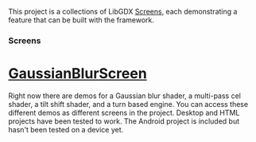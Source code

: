 This project is a collections of LibGDX [Screens](https://libgdx.badlogicgames.com/nightlies/docs/api/com/badlogic/gdx/Screen.html), each demonstrating a feature that can be built with the framework.

### Screens

# [GaussianBlurScreen](core/src/com/hh/gdxtutorial/screens/GaussianBlurShaderScreen.java)
Right now there are demos for a Gaussian blur shader, a multi-pass cel shader, a tilt shift shader, and a turn based engine. You can access these different demos as different screens in the project. Desktop and HTML projects have been tested to work. The Android project is included but hasn't been tested on a device yet. 
